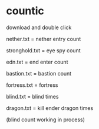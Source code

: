 # countic

download and double click

nether.txt = nether entry count

stronghold.txt = eye spy count

edn.txt = end enter count

bastion.txt = bastion count

fortress.txt = fortress

blind.txt = blind times

dragon.txt = kill ender dragon times

(blind count working in process)
